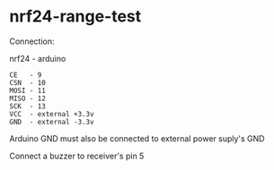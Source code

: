 # nrf24-range-test

Connection:

nrf24 - arduino
```
CE   - 9
CSN  - 10
MOSI - 11
MISO - 12
SCK  - 13
VCC  - external +3.3v
GND  - external -3.3v
```
Arduino GND must also be connected to external power suply's GND

Connect a buzzer to receiver's pin 5
